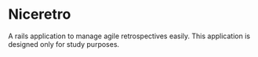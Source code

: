 # Niceretro

A rails application to manage agile retrospectives easily. This application is designed only for study purposes.
